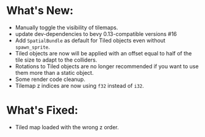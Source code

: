# What's New:

- Manually toggle the visibility of tilemaps.
- update dev-dependencies to bevy 0.13-compatible versions #16 
- Add `SpatialBundle` as default for Tiled objects even without `spawn_sprite`.
- Tiled objects are now will be applied with an offset equal to half of the tile size to adapt to the colliders.
- Rotations to Tiled objects are no longer recommended if you want to use them more than a static object.
- Some render code cleanup.
- Tilemap z indices are now using `f32` instead of `i32`.

# What's Fixed:

- Tiled map loaded with the wrong z order.
